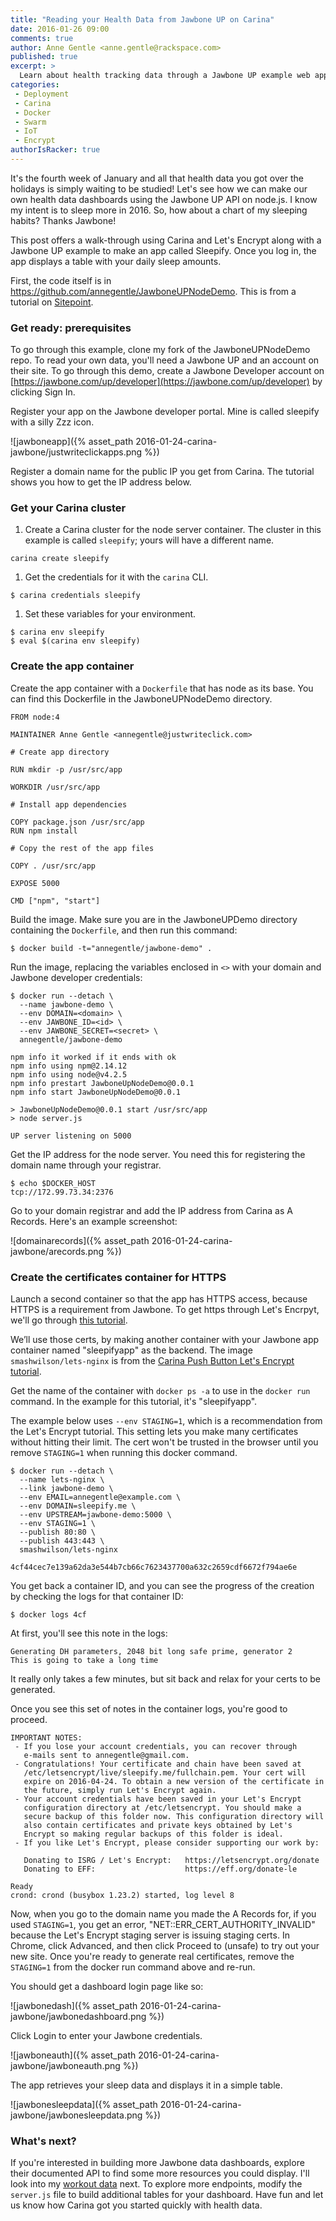 ```yaml
---
title: "Reading your Health Data from Jawbone UP on Carina"
date: 2016-01-26 09:00
comments: true
author: Anne Gentle <anne.gentle@rackspace.com>
published: true
excerpt: >
  Learn about health tracking data through a Jawbone UP example web application, then build and deploy that application to HTTPS on Carina using Let's Encrypt.
categories:
 - Deployment
 - Carina
 - Docker
 - Swarm
 - IoT
 - Encrypt
authorIsRacker: true
---
```



It's the fourth week of January and all that health data you got over the holidays is simply waiting to be studied! Let's see how we can make our own health data dashboards using the Jawbone UP API on node.js. I know my intent is to sleep more in 2016. So, how about a chart of my sleeping habits? Thanks Jawbone!

This post offers a walk-through using Carina and Let's Encrypt along with a Jawbone UP example to make an app called Sleepify. Once you log in, the app displays a table with your daily sleep amounts.

First, the code itself is in https://github.com/annegentle/JawboneUPNodeDemo. This is from a tutorial on [Sitepoint](http://www.sitepoint.com/connecting-jawbone-up-api-node-js/).

### Get ready: prerequisites

To go through this example, clone my fork of the JawboneUPNodeDemo repo. To read your own data, you'll need a Jawbone UP and an account on their site. To go through this demo, create a Jawbone Developer account on [https://jawbone.com/up/developer](https://jawbone.com/up/developer) by clicking Sign In.

Register your app on the Jawbone developer portal. Mine is called sleepify with a silly Zzz icon.

![jawboneapp]({% asset_path 2016-01-24-carina-jawbone/justwriteclickapps.png %})

Register a domain name for the public IP you get from Carina. The tutorial shows you how to get the IP address below.

### Get your Carina cluster

1. Create a Carina cluster for the node server container. The cluster in this example is called `sleepify`; yours will have a different name.

```
carina create sleepify
```

1. Get the credentials for it with the `carina` CLI.

```
$ carina credentials sleepify
```

1. Set these variables for your environment.

```
$ carina env sleepify
$ eval $(carina env sleepify)
```

### Create the app container

Create the app container with a `Dockerfile` that has node as its base. You can find this Dockerfile in the JawboneUPNodeDemo directory.

```
FROM node:4

MAINTAINER Anne Gentle <annegentle@justwriteclick.com>

# Create app directory

RUN mkdir -p /usr/src/app

WORKDIR /usr/src/app

# Install app dependencies

COPY package.json /usr/src/app
RUN npm install

# Copy the rest of the app files

COPY . /usr/src/app

EXPOSE 5000

CMD ["npm", "start"]

```

Build the image. Make sure you are in the JawboneUPDemo directory containing the `Dockerfile`, and then run this command:

```
$ docker build -t="annegentle/jawbone-demo" .
```

Run the image, replacing the variables enclosed in `<>` with your domain and Jawbone developer credentials:

```
$ docker run --detach \
  --name jawbone-demo \
  --env DOMAIN=<domain> \
  --env JAWBONE_ID=<id> \
  --env JAWBONE_SECRET=<secret> \
  annegentle/jawbone-demo
```

```
npm info it worked if it ends with ok
npm info using npm@2.14.12
npm info using node@v4.2.5
npm info prestart JawboneUpNodeDemo@0.0.1
npm info start JawboneUpNodeDemo@0.0.1

> JawboneUpNodeDemo@0.0.1 start /usr/src/app
> node server.js

UP server listening on 5000
```

Get the IP address for the node server. You need this for registering the domain name through your registrar. 

```
$ echo $DOCKER_HOST
tcp://172.99.73.34:2376
```

Go to your domain registrar and add the IP address from Carina as A Records. Here's an example screenshot:

![domainarecords]({% asset_path 2016-01-24-carina-jawbone/arecords.png %})

### Create the certificates container for HTTPS

Launch a second container so that the app has HTTPS access, because HTTPS is a requirement from Jawbone. To get https through Let's Encrpyt, we'll go through [this tutorial](https://getcarina.com/blog/push-button-lets-encrypt/).

We’ll use those certs, by making another container with your Jawbone app container named "sleepifyapp" as the backend. The image `smashwilson/lets-nginx` is from the [Carina Push Button Let's Encrypt tutorial](https://getcarina.com/blog/push-button-lets-encrypt/).

Get the name of the container with `docker ps -a` to use in the `docker run` command. In the example for this tutorial, it's "sleepifyapp". 

The example below uses `--env STAGING=1`, which is a recommendation from the Let's Encrypt tutorial. This setting lets you make many certificates without hitting their limit. The cert won't be trusted in the browser until you remove `STAGING=1` when running this docker command.

```
$ docker run --detach \
  --name lets-nginx \
  --link jawbone-demo \
  --env EMAIL=annegentle@example.com \
  --env DOMAIN=sleepify.me \
  --env UPSTREAM=jawbone-demo:5000 \
  --env STAGING=1 \
  --publish 80:80 \
  --publish 443:443 \
  smashwilson/lets-nginx

4cf44cec7e139a62da3e544b7cb66c7623437700a632c2659cdf6672f794ae6e
```

You get back a container ID, and you can see the progress of the creation by checking the logs for that container ID:

```
$ docker logs 4cf
```

At first, you'll see this note in the logs:

```
Generating DH parameters, 2048 bit long safe prime, generator 2
This is going to take a long time
```

It really only takes a few minutes, but sit back and relax for your certs to be generated.

Once you see this set of notes in the container logs, you're good to proceed.

```
IMPORTANT NOTES:
 - If you lose your account credentials, you can recover through
   e-mails sent to annegentle@gmail.com.
 - Congratulations! Your certificate and chain have been saved at
   /etc/letsencrypt/live/sleepify.me/fullchain.pem. Your cert will
   expire on 2016-04-24. To obtain a new version of the certificate in
   the future, simply run Let's Encrypt again.
 - Your account credentials have been saved in your Let's Encrypt
   configuration directory at /etc/letsencrypt. You should make a
   secure backup of this folder now. This configuration directory will
   also contain certificates and private keys obtained by Let's
   Encrypt so making regular backups of this folder is ideal.
 - If you like Let's Encrypt, please consider supporting our work by:

   Donating to ISRG / Let's Encrypt:   https://letsencrypt.org/donate
   Donating to EFF:                    https://eff.org/donate-le

Ready
crond: crond (busybox 1.23.2) started, log level 8
```

Now, when you go to the domain name you made the A Records for, if you used `STAGING=1`, you get an error, "NET::ERR_CERT_AUTHORITY_INVALID" because the Let's Encrypt staging server is issuing staging certs. In Chrome, click Advanced, and then click Proceed to <domainname> (unsafe) to try out your new site. Once you're ready to generate real certificates, remove the `STAGING=1` from the docker run command above and re-run.

You should get a dashboard login page like so:

![jawbonedash]({% asset_path 2016-01-24-carina-jawbone/jawbonedashboard.png %})

Click Login to enter your Jawbone credentials. 

![jawboneauth]({% asset_path 2016-01-24-carina-jawbone/jawboneauth.png %})

The app retrieves your sleep data and displays it in a simple table.

![jawbonesleepdata]({% asset_path 2016-01-24-carina-jawbone/jawbonesleepdata.png %})

### What's next?

If you're interested in building more Jawbone data dashboards, explore their documented API to find some more resources you could display. I'll look into my [workout data](https://jawbone.com/up/developer/endpoints) next. To explore more endpoints, modify the `server.js` file to build additional tables for your dashboard. Have fun and let us know how Carina got you started quickly with health data.
